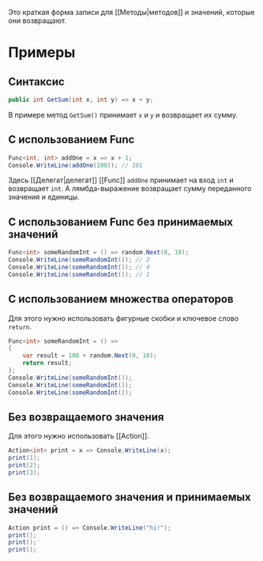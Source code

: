 
Это краткая форма записи для [[Методы|методов]] и значений, которые они возвращают.

# Примеры

## Синтаксис

```cs
public int GetSum(int x, int y) => x + y;
```
В примере метод `GetSum()` принимает `x` и `y` и возвращает их сумму.

## С использованием Func

```cs
Func<int, int> addOne = x => x + 1;
Console.WriteLine(addOne(100)); // 101
```
Здесь [[Делегат|делегат]] [[Func]] `addOne` принимает на вход `int` и возвращает `int`. А лямбда-выражение возвращает сумму переданного значения и единицы. 

## С использованием Func без принимаемых значений

```cs
Func<int> someRandomInt = () => random.Next(0, 10);
Console.WriteLine(someRandomInt()); // 2
Console.WriteLine(someRandomInt()); // 4
Console.WriteLine(someRandomInt()); // 1
```

## С использованием множества операторов

Для этого нужно использовать фигурные скобки и ключевое слово `return`.
```cs
Func<int> someRandomInt = () =>
{
    var result = 100 + random.Next(0, 10);
    return result;
};
Console.WriteLine(someRandomInt());
Console.WriteLine(someRandomInt());
Console.WriteLine(someRandomInt());
```

## Без возвращаемого значения

Для этого нужно использовать [[Action]].
```cs
Action<int> print = x => Console.WriteLine(x);
print(1);
print(2);
print(3);
```

## Без возвращаемого значения и принимаемых значений

```cs
Action print = () => Console.WriteLine("hi!");
print();
print();
print();
```